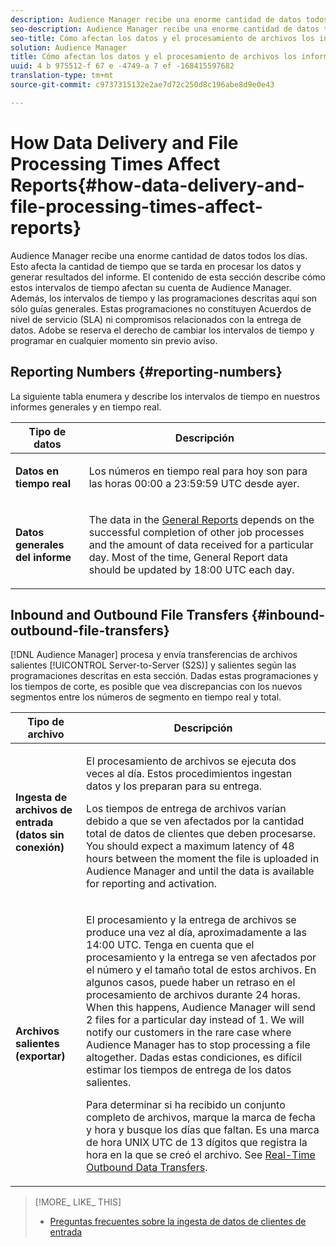 ```yaml
---
description: Audience Manager recibe una enorme cantidad de datos todos los días. Esto afecta la cantidad de tiempo que se tarda en procesar los datos y generar resultados del informe. El contenido de esta sección describe cómo estos intervalos de tiempo afectan su cuenta de Audience Manager. Además, los intervalos de tiempo y las programaciones descritas aquí son sólo guías generales. Estas programaciones no constituyen Acuerdos de nivel de servicio (SLA) ni compromisos relacionados con la entrega de datos. Adobe se reserva el derecho de cambiar los intervalos de tiempo y programar en cualquier momento sin previo aviso.
seo-description: Audience Manager recibe una enorme cantidad de datos todos los días. Esto afecta la cantidad de tiempo que se tarda en procesar los datos y generar resultados del informe. El contenido de esta sección describe cómo estos intervalos de tiempo afectan su cuenta de Audience Manager. Además, los intervalos de tiempo y las programaciones descritas aquí son sólo guías generales. Estas programaciones no constituyen Acuerdos de nivel de servicio (SLA) ni compromisos relacionados con la entrega de datos. Adobe se reserva el derecho de cambiar los intervalos de tiempo y programar en cualquier momento sin previo aviso.
seo-title: Cómo afectan los datos y el procesamiento de archivos los informes
solution: Audience Manager
title: Cómo afectan los datos y el procesamiento de archivos los informes
uuid: 4 b 975512-f 67 e -4749-a 7 ef -168415597682
translation-type: tm+mt
source-git-commit: c9737315132e2ae7d72c250d8c196abe8d9e0e43

---
```



# How Data Delivery and File Processing Times Affect Reports{#how-data-delivery-and-file-processing-times-affect-reports}

Audience Manager recibe una enorme cantidad de datos todos los días. Esto afecta la cantidad de tiempo que se tarda en procesar los datos y generar resultados del informe. El contenido de esta sección describe cómo estos intervalos de tiempo afectan su cuenta de Audience Manager. Además, los intervalos de tiempo y las programaciones descritas aquí son sólo guías generales. Estas programaciones no constituyen Acuerdos de nivel de servicio (SLA) ni compromisos relacionados con la entrega de datos. Adobe se reserva el derecho de cambiar los intervalos de tiempo y programar en cualquier momento sin previo aviso.

## Reporting Numbers {#reporting-numbers}

<!-- 

c_reporting_file_transfer_timeframe.xml

 -->

La siguiente tabla enumera y describe los intervalos de tiempo en nuestros informes generales y en tiempo real.

<table id="table_73AF95DF5D3A423894486444505D816A"> 
 <thead> 
  <tr> 
   <th colname="col1" class="entry"> Tipo de datos </th> 
   <th colname="col2" class="entry"> Descripción </th> 
  </tr> 
 </thead>
 <tbody> 
  <tr> 
   <td colname="col1"> <p> <b>Datos en tiempo real</b> </p> </td> 
   <td colname="col2"> <p> Los números en tiempo real para hoy son para las horas 00:00 a 23:59:59 UTC desde ayer. </p> </td> 
  </tr> 
  <tr> 
   <td colname="col1"> <p> <b>Datos generales del informe</b> </p> </td> 
   <td colname="col2"> <p>The data in the <a href="../reporting/general-reports.md#general-reports-overview"> General Reports</a> depends on the successful completion of other job processes and the amount of data received for a particular day. Most of the time, <span class="wintitle"> General Report</span> data should be updated by 18:00 UTC each day. </p> </td> 
  </tr> 
 </tbody> 
</table>

## Inbound and Outbound File Transfers {#inbound-outbound-file-transfers}

[!DNL Audience Manager] procesa y envía transferencias de archivos salientes [!UICONTROL Server-to-Server (S2S)] y salientes según las programaciones descritas en esta sección. Dadas estas programaciones y los tiempos de corte, es posible que vea discrepancias con los nuevos segmentos entre los números de segmento en tiempo real y total.

<table id="table_303BEBA0756F46DDAA98D366A5304374"> 
 <thead> 
  <tr> 
   <th colname="col1" class="entry"> Tipo de archivo </th> 
   <th colname="col2" class="entry"> Descripción </th> 
  </tr> 
 </thead>
 <tbody> 
  <tr> 
   <td colname="col1"> <p> <b>Ingesta de archivos de entrada (datos sin conexión)</b> </p> </td> 
   <td colname="col2"> <p>El procesamiento de archivos se ejecuta dos veces al día. Estos procedimientos ingestan datos y los preparan para su entrega. </p> <p>Los tiempos de entrega de archivos varían debido a que se ven afectados por la cantidad total de datos de clientes que deben procesarse. You should expect a maximum latency of 48 hours between the moment the file is uploaded in <span class="keyword"> Audience Manager</span> and until the data is available for reporting and activation. </p> </td> 
  </tr> 
  <tr> 
   <td colname="col1"> <p> <b>Archivos salientes (exportar)</b> </p> </td> 
   <td colname="col2"> <p>El procesamiento y la entrega de archivos se produce una vez al día, aproximadamente a las 14:00 UTC. Tenga en cuenta que el procesamiento y la entrega se ven afectados por el número y el tamaño total de estos archivos. En algunos casos, puede haber un retraso en el procesamiento de archivos durante 24 horas. When this happens, <span class="keyword"> Audience Manager</span> will send 2 files for a particular day instead of 1. We will notify our customers in the rare case where <span class="keyword"> Audience Manager</span> has to stop processing a file altogether. Dadas estas condiciones, es difícil estimar los tiempos de entrega de los datos salientes. </p> <p>Para determinar si ha recibido un conjunto completo de archivos, marque la marca de fecha y hora y busque los días que faltan. Es una marca de hora UNIX UTC de 13 dígitos que registra la hora en la que se creó el archivo. See <a href="../integration/receiving-audience-data/real-time-outbound-transfers/real-time-outbound-transfers.md"> Real-Time Outbound Data Transfers</a>. </p> </td> 
  </tr> 
 </tbody> 
</table>

>[!MORE_ LIKE_ THIS]
>
>* [Preguntas frecuentes sobre la ingesta de datos de clientes de entrada](../faq/faq-inbound-data-ingestion.md)

